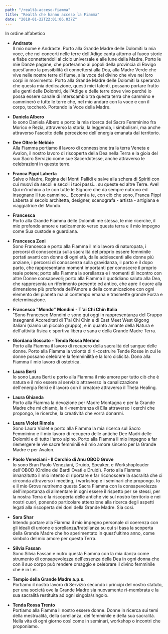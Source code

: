 ```yaml
---
path: "/realtà-acceso-fiamma"
title: "Realtà che hanno acceso la Fiamma"
date: "2018-01-22T22:01:06.037Z"
---
```


In ordine alfabetico

+ **Andraste**  
Il mio nome è Andraste. Porto alla Grande Madre delle Dolomiti la mia voce, che nei concerti nelle terre dell'Adige canta attorno al fuoco storie e fiabe connettendoli al ciclo universale e alle lune della Madre. Porto le mie Danze pagane, che porteranno ai popoli della provincia di Rovigo quest'anno la possibilità di connettersi alla Dea, alla Madre Verde che vive nelle nostre terre di fiume, alla voce del divino che vive nei loro corpi in movimento. Porto alla Grande Madre delle Dolomiti la speranza che questa mia dedicazione, questi miei talenti, possano portare frutto alle genti delle Dolomiti, dell'Adige e delle terre dove vivo perché io possa essere canale di interscambio tra questa terra che cammino e camminerò e tutte le terre che, nel mio andare con la voce e con il corpo, toccherò. Portando la Voce della Madre.

+ **Daniela Albero**  
Io sono Daniela Albero e porto la mia ricerca del Sacro Femminino fra Morico e Rezia, attraverso la storia, la leggenda, i simbolismi, ma anche attraverso l'ascolto della percezione dell'energia emanata dal territorio.

+ **Dee Oltre le Nebbie**  
Alla Fiamma portiamo il lavoro di connessione tra la terra Veneta e Avalon, il nostro lavoro di riscoperta della Dea nella Terra e la gioia del suo Sacro Servizio come sue Sacerdotesse, anche attraverso le celebrazioni in queste terre.

+ **Franca Pippi Laberta**  
Salve o Madre, Regina dei Monti Pallidi e salve alla schera di Spiriti con cui muovi da secoli e secoli i tuoi passi... su queste ed altre Terre. Ave! Qui m'inchino a te con tutte le Signore che da sempre nutrono ed insegnano il tuo cammino... Eccomi a te, con ciò che sono, Franca Pippi Laberta al secolo architetta, designer, scenografa - artista - artigiana e viaggiatrice del Mondo.

+ **Francesca**    
Porto alla Grande Fiamma delle Dolomiti me stessa, le mie ricerche, il mio profondo amore e radicamento verso questa terra e il mio impegno come Sua custode e guardiana.

+ **Francesca Zeni**  
Sono Francesca e porto alla Fiamma il mio lavoro di naturopata, i percorsi di conoscenza sulla sacralità del proprio essere femminile portati avanti con donne di ogni età, dalle adolescenti alle donne più anziane, i percorsi di conoscenza sulla gravidanza, il parto e il dopo parto, che rappresentano moment importanti per conoscere il proprio reale potere; porto alla Fiamma la sorellanza e i momenti di incontro con altre Donne consapevoli; porto alla Fiamma il quotidiano saluto alla Dea, che rappresenta un riferimento presente ed antico, che apre il cuore alla dimensione più profonda dell'Amore e della comunicazione con ogni elemento del pianeta ma al contempo emana e trasmette grande Forza e determinazione.

+ **Francesco "Mondo" Mondini - T'ai Chi Chin Italia**  
"Sono Francesco Mondini  e sono qui oggi in rappresentanza del Gruppo Insegnanti Accreditati di T'ai Chi Chin e di East Meet West Qigong italiani (siamo un piccolo gruppo), e in quanto amante della Natura e dell'attività fisica e sportiva libera e sana e della Grande Madre Terra.

+ **Giordana Boscato - Tenda Rossa Merano**  
Porto alla Fiamma il lavoro di recupero della sacralità del sangue delle donne. Porto alla Fiamma la volontà di ri-costruire Tende Rosse in cui le donne possano celebrare la femminilità e la loro ciclicità. Dono alla Fiamma il mio lavoro di ostetrica.

+ **Laura Berti**  
Io sono Laura Berti e porto alla Fiamma il mio amore per tutto ciò che è natura e il mio essere al servizio attraverso la canalizzazione dell'energia Reiki e il lavoro con il creatore attraverso il Theta Healing.

+ **Laura Ghianda**  
Porto alla Fiamma la devozione per Madre Montagna e per la Grande Madre che mi chiamò, la ri-membranza di Ella attraverso i cerchi che propongo, le ricerche, la creatività che vorrà donarmi.

+ **Laura Violet Rimola**  
Sono Laura Violet e porto alla Fiamma la mia ricerca sul Sacro Femminino e il mio lavoro di recupero delle antiche Dee Madri delle Dolomiti e di tutto l'arco alpino. Porto alla Fiamma il mio impegno a far riemergere le vie sacre femminili e il mio amore sincero per la Grande Madre e per Avalon.

+ **Paolo Veneziani - Il Cerchio di Anu OBOD Grove**  
Io sono Bran Paolo Veneziani, Druido, Speaker, e Workshopleader dell'OBOD (Ordine dei Bardi Ovati e Druidi). Porto alla Fiamma innanzitutto il mio intento di riportare e far riconoscere la sacralità che ci circonda attraverso i meeting, i workshop e i seminari che propongo. Io e il mio Grove nutriremo questa Sacra Fiamma con la consapevolezza dell'importanza di alimentare in ogni essere il rispetto per se stessi, per la nostra Terra e la riscoperta delle antiche vie sul nostro territorio e nei nostri cuori, ponendo particolare attenzione alla ricerca degli aspetti legati alla riscoperta dei doni della Grande Madre. Sia così.

+ **Sara Shar**  
Intendo portare alla Fiamma il mio impegno personale di coerenza con gli ideali di unione e sorellanza/fratellanza su cui si basa la scoperta della Grande Madre che ho sperimentato in quest'ultimo anno, come simbolo del mio amore per questa Terra.

+ **Silvia Fassan**  
Sono Silvia Fassan e nutro questa Fiamma con la mia danza come strumento di consapevolezza dell'essenza della Dea in ogni donna che con il suo corpo può rendere omaggio e celebrare il divino femminile che è in Lei.

+ **Tempio della Grande Madre a.p.s.**  
Portiamo il nostro lavoro di Servizio secondo i principi del nostro statuto, per una società ove la Grande Madre sia nuovamente ri-membrata e la sua sacralità restituita ad ogni singola/singolo.

+ **Tenda Rossa Trento**  
Portiamo alla Fiamma il nostro essere donne. Donne in ricerca sui temi della mestrualità, della sorellanza, del femminile e della sua sacralità. Nella vita di ogni giorno così come in seminari, workshop o incontri che proponiamo.
